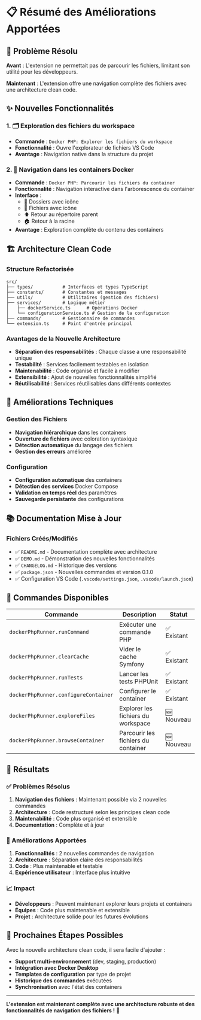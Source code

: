 # 📋 Résumé des Améliorations Apportées

## 🎯 Problème Résolu

**Avant** : L'extension ne permettait pas de parcourir les fichiers, limitant son utilité pour les développeurs.

**Maintenant** : L'extension offre une navigation complète des fichiers avec une architecture clean code.

## ✨ Nouvelles Fonctionnalités

### 1. 🗂️ Exploration des fichiers du workspace
- **Commande** : `Docker PHP: Explorer les fichiers du workspace`
- **Fonctionnalité** : Ouvre l'explorateur de fichiers VS Code
- **Avantage** : Navigation native dans la structure du projet

### 2. 🐳 Navigation dans les containers Docker
- **Commande** : `Docker PHP: Parcourir les fichiers du container`
- **Fonctionnalité** : Navigation interactive dans l'arborescence du container
- **Interface** : 
  - 📁 Dossiers avec icône
  - 📄 Fichiers avec icône
  - ⬆️ Retour au répertoire parent
  - 🏠 Retour à la racine
- **Avantage** : Exploration complète du contenu des containers

## 🏗️ Architecture Clean Code

### Structure Refactorisée
```
src/
├── types/           # Interfaces et types TypeScript
├── constants/       # Constantes et messages
├── utils/           # Utilitaires (gestion des fichiers)
├── services/        # Logique métier
│   ├── dockerService.ts      # Opérations Docker
│   └── configurationService.ts # Gestion de la configuration
├── commands/        # Gestionnaire de commandes
└── extension.ts     # Point d'entrée principal
```

### Avantages de la Nouvelle Architecture
- **Séparation des responsabilités** : Chaque classe a une responsabilité unique
- **Testabilité** : Services facilement testables en isolation
- **Maintenabilité** : Code organisé et facile à modifier
- **Extensibilité** : Ajout de nouvelles fonctionnalités simplifié
- **Réutilisabilité** : Services réutilisables dans différents contextes

## 🔧 Améliorations Techniques

### Gestion des Fichiers
- **Navigation hiérarchique** dans les containers
- **Ouverture de fichiers** avec coloration syntaxique
- **Détection automatique** du langage des fichiers
- **Gestion des erreurs** améliorée

### Configuration
- **Configuration automatique** des containers
- **Détection des services** Docker Compose
- **Validation en temps réel** des paramètres
- **Sauvegarde persistante** des configurations

## 📚 Documentation Mise à Jour

### Fichiers Créés/Modifiés
- ✅ `README.md` - Documentation complète avec architecture
- ✅ `DEMO.md` - Démonstration des nouvelles fonctionnalités
- ✅ `CHANGELOG.md` - Historique des versions
- ✅ `package.json` - Nouvelles commandes et version 0.1.0
- ✅ Configuration VS Code (`.vscode/settings.json`, `.vscode/launch.json`)

## 🚀 Commandes Disponibles

| Commande | Description | Statut |
|----------|-------------|---------|
| `dockerPhpRunner.runCommand` | Exécuter une commande PHP | ✅ Existant |
| `dockerPhpRunner.clearCache` | Vider le cache Symfony | ✅ Existant |
| `dockerPhpRunner.runTests` | Lancer les tests PHPUnit | ✅ Existant |
| `dockerPhpRunner.configureContainer` | Configurer le container | ✅ Existant |
| `dockerPhpRunner.exploreFiles` | Explorer les fichiers du workspace | 🆕 Nouveau |
| `dockerPhpRunner.browseContainer` | Parcourir les fichiers du container | 🆕 Nouveau |

## 🎯 Résultats

### ✅ Problèmes Résolus
1. **Navigation des fichiers** : Maintenant possible via 2 nouvelles commandes
2. **Architecture** : Code restructuré selon les principes clean code
3. **Maintenabilité** : Code plus organisé et extensible
4. **Documentation** : Complète et à jour

### 🚀 Améliorations Apportées
1. **Fonctionnalités** : 2 nouvelles commandes de navigation
2. **Architecture** : Séparation claire des responsabilités
3. **Code** : Plus maintenable et testable
4. **Expérience utilisateur** : Interface plus intuitive

### 📈 Impact
- **Développeurs** : Peuvent maintenant explorer leurs projets et containers
- **Équipes** : Code plus maintenable et extensible
- **Projet** : Architecture solide pour les futures évolutions

## 🔮 Prochaines Étapes Possibles

Avec la nouvelle architecture clean code, il sera facile d'ajouter :
- **Support multi-environnement** (dev, staging, production)
- **Intégration avec Docker Desktop**
- **Templates de configuration** par type de projet
- **Historique des commandes** exécutées
- **Synchronisation** avec l'état des containers

---

**L'extension est maintenant complète avec une architecture robuste et des fonctionnalités de navigation des fichiers !** 🎉
